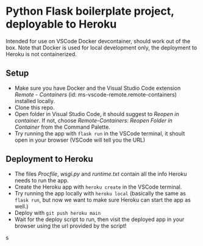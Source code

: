 # Python Flask boilerplate project, deployable to Heroku

Intended for use on VSCode Docker devcontainer, should work out of the box. Note that Docker is used for local development only, the deployment to Heroku is not containerized.

## Setup
- Make sure you have Docker and the Visual Studio Code extension _Remote - Containers_ (id: ms-vscode-remote.remote-containers) installed locally.
- Clone this repo.
- Open folder in Visual Studio Code, it should suggest to _Reopen in container_. If not, choose _Remote-Containers: Reopen Folder in Container_ from the Command Palette.
- Try running the app with `flask run` in the VSCode terminal, it shoult open in your browser (VSCode will tell you the URL)

## Deployment to Heroku
- The files _Procfile_, _wsgi.py_ and _runtime.txt_ contain all the info Heroku needs to run the app.
- Create the Heroku app with `heroku create` in the VSCode terminal.
- Try running the app locally  with `heroku local` (basically the same as `flask run`, but now we want to make sure Heroku can start the app as well.)
- Deploy with `git push heroku main` 
- Wait for the deploy script to run, then visit the deployed app in your browser using the url provided by the script!

s


